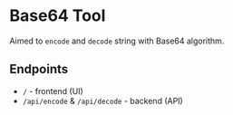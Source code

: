 # Base64 Tool

Aimed to `encode` and `decode` string with Base64 algorithm.

## Endpoints
- `/` - frontend (UI)
- `/api/encode` & `/api/decode` - backend (API)
